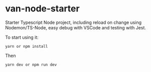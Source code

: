 # van-node-starter
Starter Typescript Node project, including reload on change using Nodemon/TS-Node, easy debug with VSCode and testing with Jest.

To start using it: 

`yarn or npm install`

Then

`yarn dev or npm run dev`
